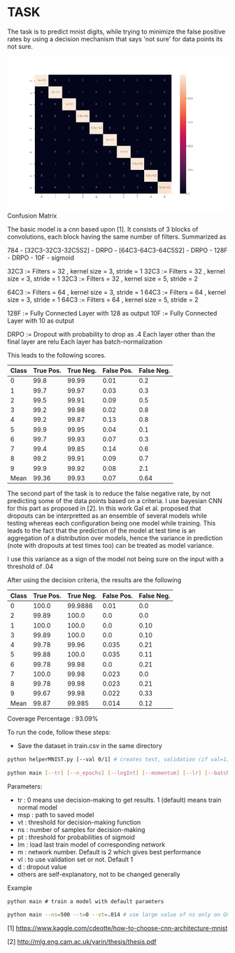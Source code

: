 # TASK

The task is to predict mnist digits, while trying to minimize the false positive rates by using a decision mechanism that says 'not sure' for data points its not sure.

![alt text](CF.png)
Confusion Matrix

The basic model is a cnn based upon [1]. It consists of 3 blocks of convolutions, each block having the same number of filters. Summarized as 

784 - [32C3-32C3-32C5S2] - DRPO - [64C3-64C3-64C5S2] - DRPO - 128F -  DRPO - 10F - sigmoid

32C3 := Filters = 32 , kernel size = 3, stride = 1
32C3 := Filters = 32 , kernel size = 3, stride = 1
32C3 := Filters = 32 , kernel size = 5, stride = 2

64C3 := Filters = 64 , kernel size = 3, stride = 1
64C3 := Filters = 64 , kernel size = 3, stride = 1
64C3 := Filters = 64 , kernel size = 5, stride = 2

128F := Fully Connected Layer with 128 as output
10F := Fully Connected Layer with 10 as output

DRPO := Dropout with probability to drop as .4
Each layer other than the final layer are relu
Each layer has batch-normalization 

This leads to the following scores.

Class | True Pos. | True Neg. | False Pos. | False Neg. |
------|---------|---------|--------|--------|
   0  | 99.8    | 99.99   | 0.01    | 0.2  |
   1  | 99.7    | 99.97   | 0.03    | 0.3  |
   2  | 99.5    | 99.91   | 0.09    | 0.5  |
   3  | 99.2    | 99.98   | 0.02    | 0.8  |
   4  | 99.2    | 99.87   | 0.13    | 0.8  |
   5  | 99.9    | 99.95   | 0.04    | 0.1  |
   6  | 99.7    | 99.93   | 0.07    | 0.3  |
   7  | 99.4    | 99.85   | 0.14    | 0.6  |
   8  | 99.2    | 99.91   | 0.09    | 0.7  |
   9  | 99.9    | 99.92   | 0.08    | 2.1  |
 Mean | 99.36   | 99.93   | 0.07    | 0.64 |


The second part of the task is to reduce the false negative rate, by not predicting some of the data points based on a criteria. I use bayesian CNN for this part as proposed in [2]. In this work Gal et al. proposed that dropouts can be interpretted as an ensemble of several models while testing whereas each configuration being one model while training. This leads to the fact that the prediction of the model at test time is an aggregation of a distribution over models, hence the variance in prediction (note with dropouts at test times too) can be treated as model variance.

I use this variance as a sign of the model not being sure on the input with a threshold of .04

After using the decision criteria, the results are the following

Class | True Pos. | True Neg. | False Pos. | False Neg. |
------|---------|---------|--------|--------|
  0   | 100.0   | 99.9886 | 0.01   | 0.0    |
  2   | 99.89   | 100.0   | 0.0    | 0.0    |
  1   | 100.0   | 100.0   | 0.0    | 0.10   |
  3   | 99.89   | 100.0   | 0.0    | 0.10   |
  4   | 99.78   | 99.96   | 0.035  | 0.21   |
  5   | 99.88   | 100.0   | 0.035  | 0.11   |
  6   | 99.78   | 99.98   | 0.0    | 0.21   |
  7   | 100.0   | 99.98   | 0.023  | 0.0    |
  8   | 99.78   | 99.98   | 0.023  | 0.21   |
  9   | 99.67   | 99.98   | 0.022  | 0.33   |
 Mean | 99.87   | 99.985  | 0.014  | 0.12   |

Coverage Percentage : 93.09%

To run the code, follow these steps:

* Save the dataset in train.csv in the same directory

```bash
python helperMNIST.py [--val 0/1] # creates test, validation (if val=1), train set from .csv file and saves in data folder
```
 
```bash
python main [--tr] [--n_epochs] [--logInt] [--momentum] [--lr] [--batchSize] [--dataPath] [--msp] [--vt] [--ns] [--lm] [--pt] [--vl] [--m] [--d]
```

Parameters:
* tr : 0 means use decision-making to get results. 1 (default) means train normal model
* msp : path to saved model
* vt : threshold for decision-making function
* ns : number of samples for decision-making
* pt : threshold for probabilities of sigmoid
* lm : load last train model of corresponding network
* m : network number. Default is 2 which gives best performance
* vl : to use validation set or not. Default 1
* d : dropout value
* others are self-explanatory, not to be changed generally 

Example 


```ash
python main # train a model with default paramters
```

```bash
python main --ns=500 --t=0 --vt=.014 # use large value of ns only on GPU, will be slow on cpu
```

[1] https://www.kaggle.com/cdeotte/how-to-choose-cnn-architecture-mnist

[2] http://mlg.eng.cam.ac.uk/yarin/thesis/thesis.pdf

<!-- 
# DATA DESCRIPTION

The data file mnist.csv contains gray-scale images of hand-drawn digits,
from zero through nine.

Each image is 28 pixels in height and 28 pixels in width, for a total of 784
pixels in total. Each pixel has a single pixel-value associated with it,
indicating the lightness or darkness of that pixel, with higher numbers meaning
darker. This pixel-value is an integer between 0 and 255, inclusive.

The data set (mnist.csv), has 785 columns. The first column, called
"label", is the digit that was drawn by the user. The rest of the columns
contain the pixel-values of the associated image.

Each pixel column in the training set has a name like pixelx, where x is an
integer between 0 and 783, inclusive. To locate this pixel on the image,
suppose that we have decomposed x as x = i * 28 + j, where i and j are integers
between 0 and 27, inclusive. Then pixelx is located on row i and column j of a
28 x 28 matrix, (indexing by zero).

For example, pixel31 indicates the pixel that is in the fourth column from the
left, and the second row from the top, as in the ascii-diagram below.

Visually, if we omit the "pixel" prefix, the pixels make up the image like this:

000 001 002 003 ... 026 027
028 029 030 031 ... 054 055
056 057 058 059 ... 082 083
 |   |   |   |  ...  |   |
728 729 730 731 ... 754 755
756 757 758 759 ... 782 783 

# ACKNOWLEDGEMENTS
More details about the dataset, including algorithms that
have been tried on it and their levels of success, can be found at
http://yann.lecun.com/exdb/mnist/index.html. The dataset is made available
under a Creative Commons Attribution-Share Alike 3.0 license. -->
